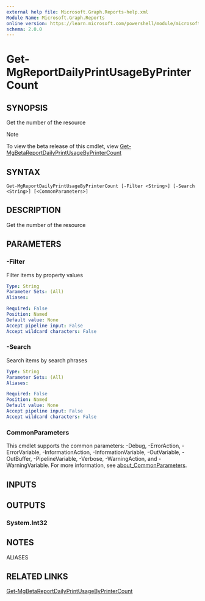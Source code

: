 ```yaml
---
external help file: Microsoft.Graph.Reports-help.xml
Module Name: Microsoft.Graph.Reports
online version: https://learn.microsoft.com/powershell/module/microsoft.graph.reports/get-mgreportdailyprintusagebyprintercount
schema: 2.0.0
---
```


# Get-MgReportDailyPrintUsageByPrinterCount

## SYNOPSIS
Get the number of the resource

> [!NOTE]
> To view the beta release of this cmdlet, view [Get-MgBetaReportDailyPrintUsageByPrinterCount](/powershell/module/Microsoft.Graph.Beta.Applications/Get-MgBetaReportDailyPrintUsageByPrinterCount?view=graph-powershell-beta)

## SYNTAX

```
Get-MgReportDailyPrintUsageByPrinterCount [-Filter <String>] [-Search <String>] [<CommonParameters>]
```

## DESCRIPTION
Get the number of the resource

## PARAMETERS

### -Filter
Filter items by property values

```yaml
Type: String
Parameter Sets: (All)
Aliases:

Required: False
Position: Named
Default value: None
Accept pipeline input: False
Accept wildcard characters: False
```

### -Search
Search items by search phrases

```yaml
Type: String
Parameter Sets: (All)
Aliases:

Required: False
Position: Named
Default value: None
Accept pipeline input: False
Accept wildcard characters: False
```

### CommonParameters
This cmdlet supports the common parameters: -Debug, -ErrorAction, -ErrorVariable, -InformationAction, -InformationVariable, -OutVariable, -OutBuffer, -PipelineVariable, -Verbose, -WarningAction, and -WarningVariable. For more information, see [about_CommonParameters](http://go.microsoft.com/fwlink/?LinkID=113216).

## INPUTS

## OUTPUTS

### System.Int32
## NOTES

ALIASES

## RELATED LINKS
[Get-MgBetaReportDailyPrintUsageByPrinterCount](/powershell/module/Microsoft.Graph.Beta.Applications/Get-MgBetaReportDailyPrintUsageByPrinterCount?view=graph-powershell-beta)

